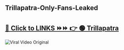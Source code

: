 
 ## Trillapatra-Only-Fans-Leaked

# <h2><a href="https://clipsfans.com/Trillapatra&ref=git">🔗 Click to LINKS ⏩⏩ 👉 🟢 Trillapatra </a></h2>

<a href="https://clipsfans.com/Trillapatra&ref=git" rel="nofollow" data-target="animated-image.originalLink"><img src="https://i.ibb.co.com/xMMVF88/686577567.gif" alt="Viral Video Original" style="max-width: 100%; display: inline-block;" data-target="animated-image.originalImage"></a>
